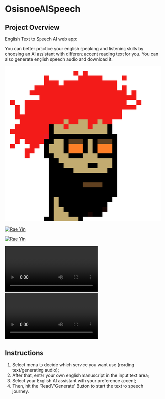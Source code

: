 # OsisnoeAISpeech
## Project Overview
English Text to Speech AI web app:
    
You can better practice your english speaking and listening skills 
by choosing an AI assistant with different accent reading text for you.
You can also generate english speech audio and download it. 

[![Video Thumbnail](assets/assistant_img/UnitedKingdom-Ryan.png)](assets/instruction_video/OsisnoeAISpeech_Reading.mp4)


[![Rae Yin](https://img.shields.io/badge/Author-@YiLingYin03-gray.svg?colorA=gray&colorB=dodgergreen&logo=github)](https://github.com/YiLingYin03)

[![Rae Yin](https://img.shields.io/badge/Gmail-yinyiling03@gmail.com-red?logo=gmail)]()

![See Text2Speech Demo](https://github.com/YiLingYin03/OsisnoeAISpeech/blob/main/assets/instruction_video/OsisnoeAISpeech_Reading.mp4)
![See Text2SpeechAudioFile Demo](https://github.com/YiLingYin03/OsisnoeAISpeech/blob/main/assets/instruction_video/OsisnoeAISpeech_Reading.mp4)


## Instructions
1. Select menu to decide which service you want use (reading text/generating audio); 
2. After that, enter your own english manuscript in the input text area; 
3. Select your English AI assistant with your preference accent; 
4. Then, hit the 'Read'/'Generate' Button to start the text to speech journey. 
